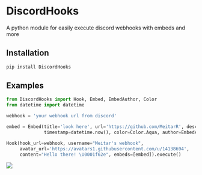 # DiscordHooks
A python module for easily execute discord webhooks with embeds and more

## Installation
```bash
pip install DiscordHooks
```

## Examples
```python
from DiscordHooks import Hook, Embed, EmbedAuthor, Color
from datetime import datetime

webhook = 'your webhook url from discord'

embed = Embed(title='look here', url='https://github.com/MeitarR', description="some embed text here :pencil:",
              timestamp=datetime.now(), color=Color.Aqua, author=EmbedAuthor(name="Meitar"))

Hook(hook_url=webhook, username="Meitar's webhook",
     avatar_url='https://avatars1.githubusercontent.com/u/14138694',
     content="Hello there! \U0001f62e", embeds=[embed]).execute()
```
![](https://i.snag.gy/xUHvqs.jpg)